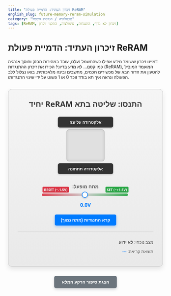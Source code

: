 ```yaml
---
title: "זיכרון העתיד: הדמיית פעולת ReRAM"
english_slug: future-memory-reram-simulation
category: "טכנולוגיה / הנדסת חשמל"
tags: [ReRAM, זיכרון לא נדיף, התנגדות, סימולציה, התקני זיכרון]
---
```

# זיכרון העתיד: הדמיית פעולת ReRAM
דמיינו זיכרון ששומר מידע אפילו כשהחשמל נעלם, עובד במהירות הבזק וחוסך אנרגיה כמו קסם... לא מדע בדיוני! הכירו את זיכרון ההתנגדות (ReRAM), המועמד המוביל להטעין את הדור הבא של מכשירים חכמים, מחשבים ובינה מלאכותית. בואו נצלול ללב הפעולה ונראה איך תא בודד זוכר 0 או 1 פשוט על ידי שינוי התנגדותו.

<div class="reram-simulation-container">
    <h2>התנסו: שליטה בתא ReRAM יחיד</h2>
    <div class="reram-cell">
        <div class="electrode top-electrode" data-label="אלקטרודה עליונה">אלקטרודה עליונה</div>
        <div class="dielectric">
            <div class="filament"></div>
             <div class="voltage-indicator"></div>
             <div class="current-flow-indicator"></div>
        </div>
        <div class="electrode bottom-electrode" data-label="אלקטרודה תחתונה">אלקטרודה תחתונה</div>
    </div>
    <div class="controls">
        <label for="voltage-slider">מתח מופעל:</label>
        <div class="slider-wrapper">
            <input type="range" id="voltage-slider" min="-3" max="3" value="0" step="0.05">
             <div class="threshold-marker set-threshold" data-threshold="+1.5V">SET (~+1.5V)</div>
             <div class="threshold-marker reset-threshold" data-threshold="-1.5V">RESET (~-1.5V)</div>
        </div>
        <span id="current-voltage" class="voltage-display">0.0V</span>
    </div>
    <div class="actions">
         <button id="read-button">קרא התנגדות (מתח נמוך)</button>
    </div>
    <div class="status">
        <p>מצב נוכחי: <span id="resistance-state">לא ידוע</span></p>
        <p>תוצאת קריאה: <span id="read-result">---</span></p>
    </div>
</div>

<style>
    :root {
        --electrode-color: #333;
        --dielectric-color: #e0e0e0;
        --filament-color: #ff4500; /* Orange-Red */
        --container-bg: linear-gradient(to bottom, #f5f5f5, #e9e9e9);
        --border-color: #c0c0c0;
        --shadow-color: rgba(0, 0, 0, 0.1);
        --set-color: #28a745; /* Green */
        --reset-color: #dc3545; /* Red */
        --read-color: #007bff; /* Blue */
    }

    .reram-simulation-container {
        font-family: 'Segoe UI', Tahoma, Geneva, Verdana, sans-serif;
        direction: rtl;
        text-align: center;
        margin: 30px auto;
        padding: 30px;
        border: 1px solid var(--border-color);
        border-radius: 12px;
        max-width: 550px;
        background: var(--container-bg);
        box-shadow: 0 8px 16px var(--shadow-color);
        position: relative;
        overflow: hidden;
    }

    .reram-simulation-container h2 {
        color: #333;
        margin-top: 0;
        margin-bottom: 25px;
        font-size: 1.8em;
        font-weight: 600;
    }

    .reram-cell {
        display: flex;
        flex-direction: column;
        align-items: center;
        margin-bottom: 30px;
        perspective: 800px; /* Add a slight 3D effect */
    }

    .electrode {
        width: 180px;
        height: 35px;
        background-color: var(--electrode-color);
        color: white;
        display: flex;
        justify-content: center;
        align-items: center;
        border-radius: 6px;
        font-size: 0.95em;
        font-weight: bold;
        text-shadow: 1px 1px 2px rgba(0,0,0,0.3);
        box-shadow: 0 2px 5px rgba(0,0,0,0.2);
        transition: transform 0.2s ease-out;
    }

    .top-electrode {
        margin-bottom: 6px;
        transform-origin: bottom center;
    }

    .bottom-electrode {
        margin-top: 6px;
         transform-origin: top center;
    }

     .top-electrode.active {
         transform: translateY(-3px);
     }
      .bottom-electrode.active {
         transform: translateY(3px);
     }


    .dielectric {
        width: 120px;
        height: 100px;
        background-color: var(--dielectric-color);
        border: 2px solid var(--border-color);
        border-radius: 8px;
        position: relative;
        display: flex;
        justify-content: center;
        align-items: center;
        overflow: hidden; /* Hide filament outside */
        box-shadow: inset 0 0 8px rgba(0,0,0,0.1);
    }

    .filament {
        position: absolute;
        width: 8px; /* Thicker filament */
        height: 0%; /* Start hidden */
        background: linear-gradient(to bottom, var(--filament-color), darken(var(--filament-color), 20%));
        border-radius: 4px;
        bottom: 0; /* Filament grows from bottom electrode */
        left: 50%;
        transform: translateX(-50%);
        opacity: 0;
        transition: height 0.5s ease-in-out, opacity 0.5s ease-in-out, box-shadow 0.3s ease;
        box-shadow: 0 0 5px var(--filament-color);
    }

    .filament.active {
        opacity: 0.9;
         box-shadow: 0 0 15px var(--filament-color), 0 0 8px var(--filament-color) inset;
    }

    .voltage-indicator {
         position: absolute;
         top: 0;
         bottom: 0;
         left: 0;
         right: 0;
         background: linear-gradient(to bottom, rgba(0, 123, 255, 0), rgba(0, 123, 255, 0)); /* Default: transparent */
         transition: background 0.2s ease-out;
         pointer-events: none;
    }

     .voltage-indicator.positive {
         background: linear-gradient(to bottom, rgba(40, 167, 69, 0.2), rgba(40, 167, 69, 0.05)); /* Greenish overlay */
     }
     .voltage-indicator.negative {
         background: linear-gradient(to bottom, rgba(220, 53, 69, 0.05), rgba(220, 53, 69, 0.2)); /* Reddish overlay */
     }

    .current-flow-indicator {
        position: absolute;
        top: 0;
        bottom: 0;
        left: 50%;
        width: 4px;
        transform: translateX(-50%);
        background: rgba(255, 255, 255, 0.5); /* White flow */
        opacity: 0;
        animation: flow 1s linear infinite;
        display: none; /* Initially hidden */
         border-radius: 2px;
    }

     .current-flow-indicator.flow-set {
         display: block;
         animation-direction: normal; /* Top to bottom */
         background: linear-gradient(to bottom, rgba(40, 167, 69, 0.8), rgba(40, 167, 69, 0));
         opacity: 1;
         animation-duration: 0.8s;
     }
     .current-flow-indicator.flow-reset {
         display: block;
         animation-direction: reverse; /* Bottom to top */
         background: linear-gradient(to top, rgba(220, 53, 69, 0.8), rgba(220, 53, 69, 0));
         opacity: 1;
         animation-duration: 0.8s;
     }
      .current-flow-indicator.flow-read {
         display: block;
         animation-direction: normal;
         background: linear-gradient(to bottom, rgba(0, 123, 255, 0.8), rgba(0, 123, 255, 0));
         opacity: 0.5;
         animation-duration: 1.5s; /* Slower for read */
     }


    @keyframes flow {
        0% { transform: translateX(-50%) translateY(-100%); opacity: 0; }
        50% { opacity: 1; }
        100% { transform: translateX(-50%) translateY(100%); opacity: 0; }
    }


    .controls {
        margin-bottom: 20px;
        display: flex;
        flex-direction: column;
        align-items: center;
    }

    .controls label {
        margin-bottom: 10px;
        font-size: 1.1em;
        font-weight: bold;
        color: #555;
    }

    .slider-wrapper {
         position: relative;
         width: 280px;
         margin-bottom: 15px;
    }

    #voltage-slider {
        width: 100%;
        -webkit-appearance: none;
        appearance: none;
        height: 8px;
        background: linear-gradient(to right, var(--reset-color), #ccc, var(--set-color));
        outline: none;
        border-radius: 4px;
        opacity: 0.9;
        transition: opacity .2s;
    }

    #voltage-slider:hover {
        opacity: 1;
    }

    #voltage-slider::-webkit-slider-thumb {
        -webkit-appearance: none;
        appearance: none;
        width: 20px;
        height: 20px;
        background: #fff;
        border: 2px solid var(--read-color);
        border-radius: 50%;
        cursor: pointer;
        box-shadow: 0 2px 5px rgba(0,0,0,0.2);
         transition: background 0.2s ease-in-out, border-color 0.2s ease-in-out;
    }

     #voltage-slider::-webkit-slider-thumb:active {
         background: var(--read-color);
         border-color: #fff;
     }

    .threshold-marker {
        position: absolute;
        top: -20px;
        font-size: 0.8em;
        font-weight: bold;
        padding: 2px 5px;
        border-radius: 3px;
         color: white;
         text-shadow: 1px 1px 1px rgba(0,0,0,0.3);
    }

    .set-threshold {
        right: 0;
        background-color: var(--set-color);
    }

    .reset-threshold {
        left: 0;
        background-color: var(--reset-color);
    }


    .voltage-display {
        font-size: 1.2em;
        font-weight: bold;
        color: var(--read-color);
        min-width: 60px; /* Prevent jumping */
        display: inline-block;
    }

    .actions {
         margin-bottom: 20px;
    }

    #read-button {
        padding: 10px 20px;
        font-size: 1em;
        cursor: pointer;
        background-color: var(--read-color);
        color: white;
        border: none;
        border-radius: 5px;
        transition: background-color 0.3s ease, transform 0.1s ease;
        font-weight: bold;
         box-shadow: 0 4px 8px rgba(0, 123, 255, 0.3);
    }

    #read-button:hover {
        background-color: #0056b3;
    }

    #read-button:active {
         transform: scale(0.98);
          box-shadow: 0 2px 4px rgba(0, 123, 255, 0.5);
    }

    .status {
        text-align: right;
        border-top: 1px solid var(--border-color);
        padding-top: 15px;
        font-size: 1em;
        color: #555;
        line-height: 1.8;
    }

    .status p {
        margin: 5px 0;
    }

     #resistance-state {
         font-weight: bold;
     }
     #resistance-state.high { color: var(--reset-color); }
     #resistance-state.low { color: var(--set-color); }

      #read-result {
          font-weight: bold;
          color: var(--read-color);
      }


    .explanation-toggle-button {
        display: block;
        margin: 30px auto;
        padding: 12px 25px;
        font-size: 1em;
        cursor: pointer;
        background-color: #6c757d; /* Gray */
        color: white;
        border: none;
        border-radius: 6px;
        transition: background-color 0.3s ease;
         box-shadow: 0 4px 8px rgba(108, 117, 125, 0.3);
         font-weight: bold;
    }

    .explanation-toggle-button:hover {
        background-color: #5a6268;
    }

    .explanation {
        margin-top: 30px;
        padding: 25px;
        border: 1px solid #ddd;
        background-color: #fefefe;
        border-radius: 10px;
        text-align: right;
        line-height: 1.7;
        color: #333;
        box-shadow: 0 4px 10px rgba(0,0,0,0.08);
    }

    .explanation h2, .explanation h3 {
        color: #333;
        border-bottom: 1px solid #eee;
        padding-bottom: 8px;
        margin-bottom: 15px;
        font-weight: 600;
    }
    .explanation h2 { font-size: 1.6em; }
    .explanation h3 { font-size: 1.3em; color: #555;}


    .explanation p {
        margin-bottom: 18px;
    }

    .explanation ul {
         margin-bottom: 18px;
         padding-right: 25px;
    }
     .explanation li {
         margin-bottom: 10px;
     }
</style>

<button class="explanation-toggle-button" onclick="toggleExplanation()">הצגת סיפור הרקע המלא</button>

<div class="explanation" id="explanation-content" style="display: none;">
    <h2>זיכרון ההתנגדות: סוד העתיד הטמון בחומר</h2>

    <h3>מה מסתתר מאחורי הקסם של ReRAM?</h3>
    <p>ReRAM (Resistive Random-Access Memory), או זיכרון התנגדותי בעברית, הוא סוג מהפכני של זיכרון לא נדיף (Non-Volatile Memory - NVM). בניגוד לזיכרון נדיף כמו DRAM ששוכח הכל עם ניתוק החשמל, ReRAM זוכר! הוא מבטיח שילוב חלומי: מהירות מסחררת כמעט כמו DRAM, צריכת חשמל זעירה ביחס ל-Flash, עמידות מרשימה, ופוטנציאל אדיר לדחיסה לגדלים מיניאטוריים. זה הופך אותו לשחקן מפתח בעיצוב עתיד המחשוב.</p>

    <h3>מבנה פלאי בפשטותו</h3>
    <p>תא ReRAM בודד הוא יצירת מופת של פשטות הנדסית. תא אופייני מורכב משתי אלקטרודות מתכת (כמו פלטינה, או חומרים מתקדמים יותר כמו טיטניום ניטריד) - אחת עליונה (TE) ואחת תחתונה (BE). הכוכב האמיתי נמצא ביניהן: שכבה דקה של חומר דיאלקטרי, לרוב תחמוצת מתכת (תחמוצת טיטניום, הפניום, ניקל, ועוד). המידע הבינארי (0 או 1) מקודד בהתנגדות החשמלית של השכבה הזו – האם היא מוליכה (התנגדות נמוכה) או מבודדת (התנגדות גבוהה)?</p>

    <h3>הפילמנט הסודי: המפתח למצב ההתנגדות</h3>
    <p>איך משתנה ההתנגדות? זה החלק המרתק! בתוך השכבה הדיאלקטרית ישנם באופן טבעי או מבוקר 'פגמים' - למשל, חסרים של יוני חמצן. הפגמים האלה אוהבים לזוז תחת השפעת שדה חשמלי. כשמפעילים מתח חזק מספיק, הפגמים מתחילים לנדוד וליצור נתיב מרוכז, מעין 'גשר' או 'פילמנט' מיקרוסקופי שמוליך חשמל בתוך החומר המבודד. קיומו של הפילמנט הופך את השכבה ממבודד למוליך חלקי, ומוריד דרסטית את התנגדות התא כולו.</p>

    <h3>SET: הדרך ל-1 (התנגדות נמוכה)</h3>
    <p>כדי לכתוב '1' (מצב התנגדות נמוכה - LRS), מפעילים מתח חיובי (בפולריות המתאימה למבנה התא) שגבוה מסף מסוים (מתח ה-SET, V_SET). המתח דוחף את הפגמים לנקודות ריכוז מסוימות בתוך הדיאלקטרי, מה שמאפשר היווצרות, חיבור וגדילה של הפילמנט המוליך בין האלקטרודות. כעת, הזרם יכול לעבור ביתר קלות והתא נמצא במצב התנגדות נמוכה, שמייצג את הערך '1'.</p>

    <h3>RESET: הדרך חזרה ל-0 (התנגדות גבוהה)</h3>
    <p>כדי לאפס את התא ל-'0' (מצב התנגדות גבוהה - HRS), מפעילים מתח שלילי (פולריות הפוכה מזו של SET) שחזק מסף מסוים (מתח ה-RESET, V_RESET). המתח ההפוך גורם לפגמים לזוז בכיוון ההפוך, מה שמפרק או מתיך את הפילמנט המוליך. כשהפילמנט נעלם או נחלש משמעותית, השכבה הדיאלקטרית חוזרת למצב המבודד שלה (התנגדות גבוהה), והתא מייצג שוב את הערך '0'.</p>

    <h3>הקסם האמיתי: הלא-נדיפות</h3>
    <p>וכאן טמון היופי! מרגע שהפילמנט נוצר (ב-SET) או נהרס (ב-RESET), מבנה הפגמים נשאר יציב וקבוע גם כשהמתח מוסר וחוזר לאפס. מצב ההתנגדות "זוכר" את עצמו ואינו משתנה עד שמפעילים מתח נוסף שחוצה את אחד מספי ה-SET או ה-RESET. בזכות התכונה הלא-נדיפה הזו, ReRAM יכול לשמש לאחסון מידע קבוע, כמו בדיסק קשיח או בזיכרון USB, רק מהיר ויעיל בהרבה.</p>

    <h3>למה ReRAM מרגש את עולם הטכנולוגיה?</h3>
    <ul>
        <li><strong>מהירות שיא:</strong> פי כמה וכמה מהיר מ-Flash בפעולות כתיבה, וקרוב למהירות DRAM בפעולות קריאה.</li>
        <li><strong>צריכת אנרגיה נמוכה:</strong> חסכוני במיוחד, אידיאלי למכשירים ניידים ורכיבי IoT.</li>
        <li><strong>עמידות לאורך זמן:</strong> תומך במספר רב יותר של מחזורי כתיבה-מחיקה לעומת Flash.</li>
        <li><strong>דחיסות ועלות:</strong> מבנה פשוט שמאפשר ייצור שבבים קטנים וצפופים יותר בעתיד.</li>
        <li><strong>לא נדיף:</strong> שומר מידע גם כשאין חשמל.</li>
    </ul>

    <h3>מבט לעתיד: היכן נפגוש את ReRAM?</h3>
    <p>ReRAM צפוי למלא תפקיד מרכזי בשלל יישומים:</p>
    <ul>
        <li><strong>אחסון נתונים מהיר:</strong> החלפת Flash בכונני SSD, כרטיסי זיכרון וזכרונות אחסון במכשירים ניידים.</li>
        <li><strong>זיכרון ראשי מתמשך (Persistent Memory):</strong> גשר בין DRAM ל-Flash, המאפשר גישה מהירה לנתונים שנשמרים לצמיתות.</li>
        <li><strong>מחשוב קצה (Edge Computing) ו-IoT:</strong> זיכרון מהיר וחסכוני לרכיבים קטנים ומוגבלי אנרגיה.</li>
        <li><strong>בינה מלאכותית ורשתות נוירונים:</strong> ניתן להשתמש במצב ההתנגדות האנלוגי של תאי ReRAM כדי לחקות את הסינפסות במוח, מה שמאפשר יצירת חומרה ייעודית ויעילה לחישובים נוירומורפיים.</li>
    </ul>
    <p>אמנם יש עוד אתגרים בדרך לייצור המוני מושלם, אך ReRAM כבר כאן וצפוי לשנות את הדרך שבה אנו מתכננים ומפעילים מערכות אלקטרוניות. זוהי טכנולוגיה שזוכרת את העתיד!</p>
</div>

<script>
    const voltageSlider = document.getElementById('voltage-slider');
    const currentVoltageSpan = document.getElementById('current-voltage');
    const resistanceStateSpan = document.getElementById('resistance-state');
    const readResultSpan = document.getElementById('read-result');
    const filamentDiv = document.querySelector('.filament');
    const voltageIndicator = document.querySelector('.voltage-indicator');
    const currentFlowIndicator = document.querySelector('.current-flow-indicator');
    const topElectrode = document.querySelector('.top-electrode');
    const bottomElectrode = document.querySelector('.bottom-electrode');
    const readButton = document.getElementById('read-button');
    const explanationDiv = document.getElementById('explanation-content');
    const toggleButton = document.querySelector('.explanation-toggle-button');


    const SET_THRESHOLD = 1.5; // Volts
    const RESET_THRESHOLD = -1.5; // Volts
    const HIGH_RESISTANCE_STATE = 'גבוהה (0)';
    const LOW_RESISTANCE_STATE = 'נמוכה (1)';
    const READ_VOLTAGE = 0.1; // Small voltage for reading

    let currentState = HIGH_RESISTANCE_STATE; // Initial state
    let isReading = false;

    function updateSimulation(event) {
        const voltage = parseFloat(voltageSlider.value);
        currentVoltageSpan.textContent = voltage.toFixed(1) + 'V';
        readResultSpan.textContent = '---'; // Clear read result on voltage change

        // Apply voltage indicator style
        voltageIndicator.classList.remove('positive', 'negative');
        topElectrode.classList.remove('active');
        bottomElectrode.classList.remove('active');

        if (voltage > 0.1) { // Apply positive voltage visualization
            voltageIndicator.classList.add('positive');
            topElectrode.classList.add('active');
        } else if (voltage < -0.1) { // Apply negative voltage visualization
            voltageIndicator.classList.add('negative');
             bottomElectrode.classList.add('active');
        }

        // Determine state change
        let newState = currentState; // Assume state doesn't change unless threshold is crossed with non-zero voltage

        if (Math.abs(voltage) > 0.1) { // Only attempt state change if voltage is significantly non-zero
            if (voltage >= SET_THRESHOLD) {
                 newState = LOW_RESISTANCE_STATE;
             } else if (voltage <= RESET_THRESHOLD) {
                 newState = HIGH_RESISTANCE_STATE;
            }
        }
        // If voltage is near zero, state does not change (non-volatility)

        // Update state and visual representation only if state changed or voltage is zero (to reflect current state)
        if (newState !== currentState || Math.abs(voltage) < 0.1) {
            currentState = newState;
            updateVisualState();
        }

        // Manage current flow indicator
        currentFlowIndicator.classList.remove('flow-set', 'flow-reset', 'flow-read'); // Reset any previous flow

         if (!isReading) { // Don't show write flow during a read operation
             if (Math.abs(voltage) > 0.5) { // Show flow only when voltage is significant
                 if (voltage >= SET_THRESHOLD && currentState === LOW_RESISTANCE_STATE) {
                     currentFlowIndicator.classList.add('flow-set');
                 } else if (voltage <= RESET_THRESHOLD && currentState === HIGH_RESISTANCE_STATE) {
                      currentFlowIndicator.classList.add('flow-reset');
                 }
                 // If voltage is non-zero but not crossing threshold, could show a faint flow if desired, but let's keep it focused on switching
             }
         }
          // Flow for reading is handled in readResistance function

    }

    function updateVisualState() {
         resistanceStateSpan.textContent = currentState;
         resistanceStateSpan.classList.remove('high', 'low');

         if (currentState === LOW_RESISTANCE_STATE) {
             resistanceStateSpan.classList.add('low');
             filamentDiv.style.display = 'block'; // Ensure it's visible before animation
             filamentDiv.style.height = '100%'; // Grow filament
             filamentDiv.style.opacity = 0.9;
             filamentDiv.classList.add('active');
         } else { // HIGH_RESISTANCE_STATE
             resistanceStateSpan.classList.add('high');
             filamentDiv.style.height = '0%'; // Shrink filament
             filamentDiv.style.opacity = 0;
             filamentDiv.classList.remove('active');
              // Optional: Hide completely after transition
             setTimeout(() => {
                 if (currentState === HIGH_RESISTANCE_STATE) { // Only hide if still in HRS after timeout
                     filamentDiv.style.display = 'none';
                 }
             }, 500); // Match CSS transition duration
         }
    }

    function readResistance() {
         if (isReading) return; // Prevent multiple simultaneous reads
         isReading = true;
         readResultSpan.textContent = 'קורא...';
         readResultSpan.style.color = var(--read-color); // Set color temporarily

         // Simulate applying a small read voltage visually
         voltageIndicator.classList.remove('positive', 'negative');
         voltageIndicator.classList.add('positive'); // Conventionally read with small positive voltage
         topElectrode.classList.add('active');

         // Simulate current flow during read
         currentFlowIndicator.classList.remove('flow-set', 'flow-reset');
         currentFlowIndicator.classList.add('flow-read');


         // Simulate reading time
         setTimeout(() => {
             // Determine resistance based on current state (non-volatility)
             const resistance = (currentState === LOW_RESISTANCE_STATE) ? 'נמוכה (1)' : 'גבוהה (0)';
             readResultSpan.textContent = resistance;
             readResultSpan.style.color = (currentState === LOW_RESISTANCE_STATE) ? var(--set-color) : var(--reset-color); // Color based on state

             // Clear visual indicators after reading
             voltageIndicator.classList.remove('positive');
             topElectrode.classList.remove('active');
             currentFlowIndicator.classList.remove('flow-read');

             isReading = false;
         }, 1000); // Simulate a 1-second read operation
    }


    function toggleExplanation() {
        if (explanationDiv.style.display === 'none') {
            explanationDiv.style.display = 'block';
            toggleButton.textContent = 'הסתר סיפור הרקע המלא';
        } else {
            explanationDiv.style.display = 'none';
            toggleButton.textContent = 'הצגת סיפור הרקע המלא';
        }
    }

    // Initialize simulation display
    updateVisualState(); // Set initial filament state visually
    currentVoltageSpan.textContent = parseFloat(voltageSlider.value).toFixed(1) + 'V'; // Set initial voltage display


    // Add event listeners
    voltageSlider.addEventListener('input', updateSimulation);
    // Add a 'change' listener as well, in case 'input' is too frequent, or for final state settle
    voltageSlider.addEventListener('change', updateSimulation);

    readButton.addEventListener('click', readResistance);

</script>
```
